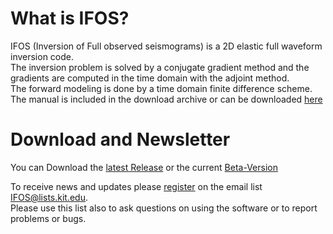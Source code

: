 # What is IFOS?

IFOS (Inversion of Full observed seismograms) is a 2D elastic full waveform inversion code.  
The inversion problem is solved by a conjugate gradient method and the gradients are computed in the time domain with the adjoint method.  
The forward modeling is done by a time domain finite difference scheme. The manual is included in the download archive or can be downloaded [here](https://git.scc.kit.edu/GPIAG-Software/IFOS/wikis/home)

# Download and Newsletter

You can Download the [latest Release](https://git.scc.kit.edu/GPIAG-Software/IFOS/tree/Release) or the current [Beta-Version](https://git.scc.kit.edu/GPIAG-Software/IFOS/tree/master)

To receive news and updates please [register](http://www.gpi.kit.edu/Software-FWI.php) on the email list IFOS@lists.kit.edu.  
Please use this list also to ask questions on using the software or to report problems or bugs.